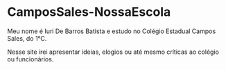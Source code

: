 # CamposSales-NossaEscola

Meu nome é Iuri De Barros Batista e estudo no Colégio Estadual Campos Sales, do 1°C. 

 Nesse site irei apresentar ideias, elogios ou até mesmo críticas ao colégio ou funcionários.
